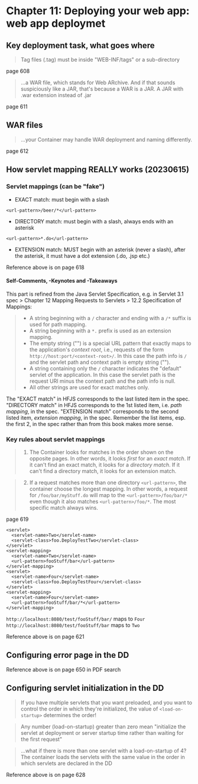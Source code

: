 # Chapter 11: Deploying your web app: web app deploymet
## Key deployment task, what goes where
> Tag files (.tag) must be inside "WEB-INF/tags" or a sub-directory

page 608

> ...a WAR file, which stands for Web ARchive. And if that sounds suspiciously like a JAR, that's because a WAR is a JAR. A JAR with .war extension instead of .jar

page 611

## WAR files
> ...your Container may handle WAR deployment and naming differently.

page 612

## How servlet mapping REALLY works (20230615)
### Servlet mappings (can be "fake")

* EXACT match: must begin with a slash

`<url-pattern>/beer/*</url-pattern>`

* DIRECTORY match: must begin with a slash, always ends with an asterisk

`<url-pattern>*.do</url-pattern>`

* EXTENSION match: MUST begin with an asterisk (never a slash), after the asterisk, it must have a dot extension (.do, .jsp etc.)

Reference above is on page 618

#### Self-Comments, -Keynotes and -Takeaways
This part is refined from the Java Servlet Specification, e.g. in Servlet 3.1 spec > Chapter 12 Mapping Requests to Servlets > 12.2 Specification of Mappings:

> * A string beginning with a `/` character and ending with a `/*` suffix is used for path mapping.
> * A string beginning with a `*.` prefix is used as an extension mapping.
> * The empty string ("") is a special URL pattern that exactly maps to the application's *context root*, i.e., requests of the form `http://host:port/<context-root>/`. In this case the path info is `/` and the servlet path and context path is empty string ("").
> * A string containing only the `/` character indicates the "default" servlet of the application. In this case the servlet path is the request URI minus the context path and the path info is null.
> * All other strings are used for exact matches only.

The "EXACT match" in HFJS corresponds to the last listed item in the spec. "DIRECTORY match" in HFJS corresponds to the 1st listed item, i.e. *path mapping*, in the spec. "EXTENSION match" corresponds to the second listed item, *extension mapping*, in the spec. Remember the list items, esp. the first 2, in the spec rather than from this book makes more sense.

### Key rules about servlet mappings
> 1) The Container looks for matches in the order shown on the opposite pages. In other words, it looks *first* for an *exact match*. If it can't find an exact match, it looks for a *directory match*. If it can't find a directory match, it looks for an extension match.

> 2) If a request matches more than one directory `<url-pattern>`, the container choose the longest mapping. In other words, a request for `/foo/bar/myStuff.do` will map to the `<url-pattern>/foo/bar/*` even though it also matches `<url-pattern>/foo/*`. The most specific match always wins.

page 619

```
<servlet>
  <servlet-name>Two</servlet-name>
  <servlet-class>foo.DeployTestTwo</servlet-class>
</servlet> 
<servlet-mapping>
  <servlet-name>Two</servlet-name>
  <url-pattern>fooStuff/bar</url-pattern>
</servlet-mapping>
<servlet>
  <servlet-name>Four</servlet-name>
  <servlet-class>foo.DeployTestFour</servlet-class>
</servlet> 
<servlet-mapping>
  <servlet-name>Four</servlet-name>
  <url-pattern>fooStuff/bar/*</url-pattern>
</servlet-mapping>
```
`http://localhost:8080/test/fooStuff/bar/` maps to `Four`
`http://localhost:8080/test/fooStuff/bar` maps to `Two`

 
Reference above is on page 621

## Configuring error page in the DD

Reference above is on page 650 in PDF search

## Configuring servlet initialization in the DD
> If you have multiple servlets that you want preloaded, and you want to control the order in which they're initialized, the value of `<load-on-startup>` determines the order!

> Any number (load-on-startup) greater than zero mean "initialize the servlet at deployment or server startup time rather than waiting for the first request"

> ...what if there is more than one servlet with a load-on-startup of 4? The container loads the servlets with the same value in the order in which servlets are declared in the DD

Reference above is on page 628

